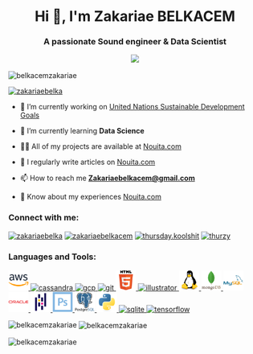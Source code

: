 <h1 align="center">Hi 👋, I'm Zakariae BELKACEM</h1>
<h3 align="center">A passionate Sound engineer & Data Scientist</h3>
<center>
  <img src="https://im4.ezgif.com/tmp/ezgif-4-6788f8dab9.gif">
</center>

<p align="left"> <img src="https://komarev.com/ghpvc/?username=belkacemzakariae&label=Profile%20views&color=0e75b6&style=flat" alt="belkacemzakariae" /> </p>

<p align="left"> <a href="https://twitter.com/zakariaebelka" target="blank"><img src="https://img.shields.io/twitter/follow/zakariaebelka?logo=twitter&style=for-the-badge" alt="zakariaebelka" /></a> </p>

- 🔭 I’m currently working on [United Nations Sustainable Development Goals](https://sdgs.un.org/goals)

- 🌱 I’m currently learning **Data Science**

- 👨‍💻 All of my projects are available at [Nouita.com](Nouita.com)

- 📝 I regularly write articles on [Nouita.com](Nouita.com)

- 📫 How to reach me **Zakariaebelkacem@gmail.com**

- 📄 Know about my experiences [Nouita.com](Nouita.com)

<h3 align="left">Connect with me:</h3>
<p align="left">
<a href="https://twitter.com/zakariaebelka" target="blank"><img align="center" src="https://raw.githubusercontent.com/rahuldkjain/github-profile-readme-generator/master/src/images/icons/Social/twitter.svg" alt="zakariaebelka" height="30" width="40" /></a>
<a href="https://linkedin.com/in/zakariaebelkacem" target="blank"><img align="center" src="https://raw.githubusercontent.com/rahuldkjain/github-profile-readme-generator/master/src/images/icons/Social/linked-in-alt.svg" alt="zakariaebelkacem" height="30" width="40" /></a>
<a href="https://instagram.com/thursday.koolshit" target="blank"><img align="center" src="https://raw.githubusercontent.com/rahuldkjain/github-profile-readme-generator/master/src/images/icons/Social/instagram.svg" alt="thursday.koolshit" height="30" width="40" /></a>
<a href="https://www.youtube.com/c/thurzy" target="blank"><img align="center" src="https://raw.githubusercontent.com/rahuldkjain/github-profile-readme-generator/master/src/images/icons/Social/youtube.svg" alt="thurzy" height="30" width="40" /></a>
</p>

<h3 align="left">Languages and Tools:</h3>
<p align="left"> <a href="https://aws.amazon.com" target="_blank" rel="noreferrer"> <img src="https://raw.githubusercontent.com/devicons/devicon/master/icons/amazonwebservices/amazonwebservices-original-wordmark.svg" alt="aws" width="40" height="40"/> </a> <a href="https://cassandra.apache.org/" target="_blank" rel="noreferrer"> <img src="https://www.vectorlogo.zone/logos/apache_cassandra/apache_cassandra-icon.svg" alt="cassandra" width="40" height="40"/> </a> <a href="https://cloud.google.com" target="_blank" rel="noreferrer"> <img src="https://www.vectorlogo.zone/logos/google_cloud/google_cloud-icon.svg" alt="gcp" width="40" height="40"/> </a> <a href="https://git-scm.com/" target="_blank" rel="noreferrer"> <img src="https://www.vectorlogo.zone/logos/git-scm/git-scm-icon.svg" alt="git" width="40" height="40"/> </a> <a href="https://www.w3.org/html/" target="_blank" rel="noreferrer"> <img src="https://raw.githubusercontent.com/devicons/devicon/master/icons/html5/html5-original-wordmark.svg" alt="html5" width="40" height="40"/> </a> <a href="https://www.adobe.com/in/products/illustrator.html" target="_blank" rel="noreferrer"> <img src="https://www.vectorlogo.zone/logos/adobe_illustrator/adobe_illustrator-icon.svg" alt="illustrator" width="40" height="40"/> </a> <a href="https://www.linux.org/" target="_blank" rel="noreferrer"> <img src="https://raw.githubusercontent.com/devicons/devicon/master/icons/linux/linux-original.svg" alt="linux" width="40" height="40"/> </a> <a href="https://www.mongodb.com/" target="_blank" rel="noreferrer"> <img src="https://raw.githubusercontent.com/devicons/devicon/master/icons/mongodb/mongodb-original-wordmark.svg" alt="mongodb" width="40" height="40"/> </a> <a href="https://www.mysql.com/" target="_blank" rel="noreferrer"> <img src="https://raw.githubusercontent.com/devicons/devicon/master/icons/mysql/mysql-original-wordmark.svg" alt="mysql" width="40" height="40"/> </a> <a href="https://www.oracle.com/" target="_blank" rel="noreferrer"> <img src="https://raw.githubusercontent.com/devicons/devicon/master/icons/oracle/oracle-original.svg" alt="oracle" width="40" height="40"/> </a> <a href="https://pandas.pydata.org/" target="_blank" rel="noreferrer"> <img src="https://raw.githubusercontent.com/devicons/devicon/2ae2a900d2f041da66e950e4d48052658d850630/icons/pandas/pandas-original.svg" alt="pandas" width="40" height="40"/> </a> <a href="https://www.photoshop.com/en" target="_blank" rel="noreferrer"> <img src="https://raw.githubusercontent.com/devicons/devicon/master/icons/photoshop/photoshop-line.svg" alt="photoshop" width="40" height="40"/> </a> <a href="https://www.postgresql.org" target="_blank" rel="noreferrer"> <img src="https://raw.githubusercontent.com/devicons/devicon/master/icons/postgresql/postgresql-original-wordmark.svg" alt="postgresql" width="40" height="40"/> </a> <a href="https://www.python.org" target="_blank" rel="noreferrer"> <img src="https://raw.githubusercontent.com/devicons/devicon/master/icons/python/python-original.svg" alt="python" width="40" height="40"/> </a> <a href="https://www.sqlite.org/" target="_blank" rel="noreferrer"> <img src="https://www.vectorlogo.zone/logos/sqlite/sqlite-icon.svg" alt="sqlite" width="40" height="40"/> </a> <a href="https://www.tensorflow.org" target="_blank" rel="noreferrer"> <img src="https://www.vectorlogo.zone/logos/tensorflow/tensorflow-icon.svg" alt="tensorflow" width="40" height="40"/> </a> </p>

<p><img align="left" src="https://github-readme-stats.vercel.app/api/top-langs?username=belkacemzakariae&show_icons=true&locale=en&layout=compact" alt="belkacemzakariae" /></p>

<p>&nbsp;<img align="center" src="https://github-readme-stats.vercel.app/api?username=belkacemzakariae&show_icons=true&locale=en" alt="belkacemzakariae" /></p>

<p><img align="center" src="https://github-readme-streak-stats.herokuapp.com/?user=belkacemzakariae&" alt="belkacemzakariae" /></p>
